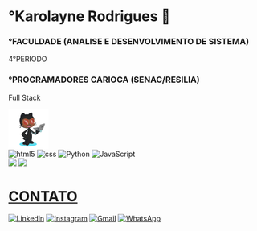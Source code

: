 
# °Karolayne Rodrigues 🖖
### °FACULDADE (ANALISE E DESENVOLVIMENTO DE SISTEMA)
4°PERIODO

### °PROGRAMADORES CARIOCA (SENAC/RESILIA)
 Full Stack

<img align = "center" alt="avatar" height="80" width="80" src="avatar.png">


<div style="">
    <img align="center" alt="html5" src="https://img.shields.io/badge/HTML-239120?style=for-the-badge&logo=html5&logoColor=white"/>
     <img align="center" alt="css" src="https://img.shields.io/badge/CSS3-1572B6?style=for-the-badge&logo=css3&logoColor=white"/>
    <img align="center" alt="Python" src="https://img.shields.io/badge/Python-14354C?style=for-the-badge&logo=python&logoColor=white"/>
    <img align="center" alt="JavaScript" src="https://img.shields.io/badge/JavaScript-323330?style=for-the-badge&logo=javascript&logoColor=F7DF1E"/> <br/>


<a href="https://github.com/Karollayneer">
<img height="180em" src="https://github-readme-stats.vercel.app/api/top-langs/?username=Karollayneer&layout=compact&langs_count=7&theme=transparent"/>
<img height="180em" src="https://github-readme-stats.vercel.app/api?username=Karollayneer&show_icons=true&theme=transparent&include_all_commits=true&count_private=true"/>
</div>

 # CONTATO     
[![Linkedin](https://img.shields.io/badge/LinkedIn-0077B5?style=for-the-badge&logo=linkedin&logoColor=white)](https://www.linkedin.com/in/karolayne-rodrigues-794164245/)
[![Instagram](	https://img.shields.io/badge/Instagram-E4405F?style=for-the-badge&logo=instagram&logoColor=white)](https://www.instagram.com/karollayneer/)
[![Gmail](https://img.shields.io/badge/Gmail-D14836?style=for-the-badge&logo=gmail&logoColor=white)](https://Karollayneerod@gmail.com)
[![WhatsApp](https://img.shields.io/badge/WhatsApp-25D366?style=for-the-badge&logo=whatsapp&logoColor=white)](http://wa.me/5521968828746)

